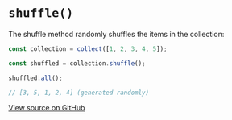 # `shuffle()`

The shuffle method randomly shuffles the items in the collection:

```js
const collection = collect([1, 2, 3, 4, 5]);

const shuffled = collection.shuffle();

shuffled.all();

// [3, 5, 1, 2, 4] (generated randomly)
```




[View source on GitHub](https://github.com/ecrmnn/collect.js/blob/master/src/methods/shuffle.js)